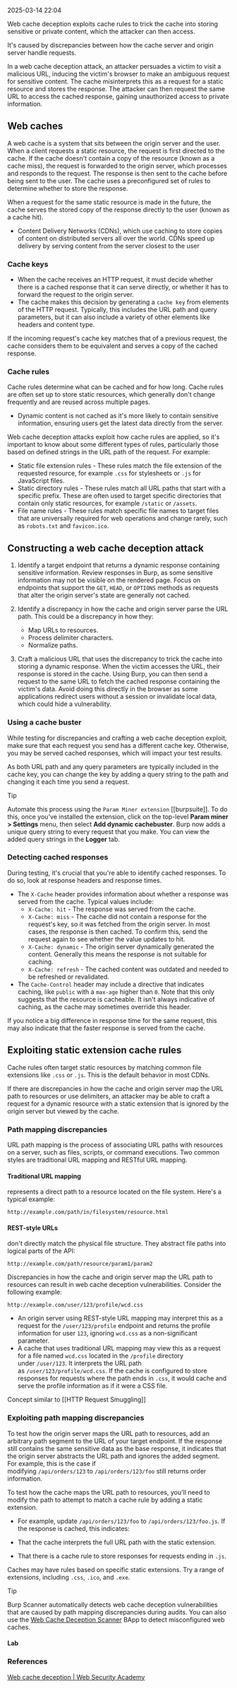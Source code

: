 
2025-03-14 22:04

Web cache deception exploits cache rules to trick the cache into storing sensitive or private content, which the attacker can then access.

It's caused by discrepancies between how the cache server and origin server handle requests.

In a web cache deception attack, an attacker persuades a victim to visit a malicious URL, inducing the victim's browser to make an ambiguous request for sensitive content. The cache misinterprets this as a request for a static resource and stores the response. The attacker can then request the same URL to access the cached response, gaining unauthorized access to private information.
## Web caches

A web cache is a system that sits between the origin server and the user. When a client requests a static resource, the request is first directed to the cache. If the cache doesn't contain a copy of the resource (known as a cache miss), the request is forwarded to the origin server, which processes and responds to the request. The response is then sent to the cache before being sent to the user. The cache uses a preconfigured set of rules to determine whether to store the response.

When a request for the same static resource is made in the future, the cache serves the stored copy of the response directly to the user (known as a cache hit).

- Content Delivery Networks (CDNs), which use caching to store copies of content on distributed servers all over the world. CDNs speed up delivery by serving content from the server closest to the user
### Cache keys

- When the cache receives an HTTP request, it must decide whether there is a cached response that it can serve directly, or whether it has to forward the request to the origin server.
- The cache makes this decision by generating a `cache key` from elements of the HTTP request. Typically, this includes the URL path and query parameters, but it can also include a variety of other elements like headers and content type.

If the incoming request's cache key matches that of a previous request, the cache considers them to be equivalent and serves a copy of the cached response.

### Cache rules

Cache rules determine what can be cached and for how long. Cache rules are often set up to store static resources, which generally don't change frequently and are reused across multiple pages.
- Dynamic content is not cached as it's more likely to contain sensitive information, ensuring users get the latest data directly from the server.

Web cache deception attacks exploit how cache rules are applied, so it's important to know about some different types of rules, particularly those based on defined strings in the URL path of the request. For example:

- Static file extension rules - These rules match the file extension of the requested resource, for example `.css` for stylesheets or `.js` for JavaScript files.
- Static directory rules - These rules match all URL paths that start with a specific prefix. These are often used to target specific directories that contain only static resources, for example `/static` or `/assets`.
- File name rules - These rules match specific file names to target files that are universally required for web operations and change rarely, such as `robots.txt` and `favicon.ico`.
## Constructing a web cache deception attack

1. Identify a target endpoint that returns a dynamic response containing sensitive information. Review responses in Burp, as some sensitive information may not be visible on the rendered page. Focus on endpoints that support the `GET`, `HEAD`, or `OPTIONS` methods as requests that alter the origin server's state are generally not cached.

2. Identify a discrepancy in how the cache and origin server parse the URL path. This could be a discrepancy in how they:
    - Map URLs to resources.
    - Process delimiter characters.
    - Normalize paths.

3. Craft a malicious URL that uses the discrepancy to trick the cache into storing a dynamic response. When the victim accesses the URL, their response is stored in the cache. Using Burp, you can then send a request to the same URL to fetch the cached response containing the victim's data. Avoid doing this directly in the browser as some applications redirect users without a session or invalidate local data, which could hide a vulnerability.
### Using a cache buster

While testing for discrepancies and crafting a web cache deception exploit, make sure that each request you send has a different cache key. Otherwise, you may be served cached responses, which will impact your test results.

As both URL path and any query parameters are typically included in the cache key, you can change the key by adding a query string to the path and changing it each time you send a request.

> [!tip]
> Automate this process using the `Param Miner extension` [[burpsuite]].  To do this, once you've installed the extension, click on the top-level **Param miner > Settings** menu, then select **Add dynamic cachebuster**. Burp now adds a unique query string to every request that you make. You can view the added query strings in the **Logger** tab.

### Detecting cached responses

During testing, it's crucial that you're able to identify cached responses. To do so, look at response headers and response times.

- The `X-Cache` header provides information about whether a response was served from the cache. Typical values include:
    - `X-Cache: hit` - The response was served from the cache.
    - `X-Cache: miss` - The cache did not contain a response for the request's key, so it was fetched from the origin server. In most cases, the response is then cached. To confirm this, send the request again to see whether the value updates to hit.
    - `X-Cache: dynamic` - The origin server dynamically generated the content. Generally this means the response is not suitable for caching.
    - `X-Cache: refresh` - The cached content was outdated and needed to be refreshed or revalidated.
- The `Cache-Control` header may include a directive that indicates caching, like `public` with a `max-age` higher than `0`. Note that this only suggests that the resource is cacheable. It isn't always indicative of caching, as the cache may sometimes override this header.

If you notice a big difference in response time for the same request, this may also indicate that the faster response is served from the cache.

## Exploiting static extension cache rules

Cache rules often target static resources by matching common file extensions like `.css` or `.js`. This is the default behavior in most CDNs.

If there are discrepancies in how the cache and origin server map the URL path to resources or use delimiters, an attacker may be able to craft a request for a dynamic resource with a static extension that is ignored by the origin server but viewed by the cache.
### Path mapping discrepancies

URL path mapping is the process of associating URL paths with resources on a server, such as files, scripts, or command executions. Two common styles are traditional URL mapping and RESTful URL mapping.
#### Traditional URL mapping 

represents a direct path to a resource located on the file system. Here's a typical example:

`http://example.com/path/in/filesystem/resource.html`

#### REST-style URLs

don't directly match the physical file structure. They abstract file paths into logical parts of the API:

`http://example.com/path/resource/param1/param2`

Discrepancies in how the cache and origin server map the URL path to resources can result in web cache deception vulnerabilities. Consider the following example:

`http://example.com/user/123/profile/wcd.css`

- An origin server using REST-style URL mapping may interpret this as a request for the `/user/123/profile` endpoint and returns the profile information for user `123`, ignoring `wcd.css` as a non-significant parameter.
- A cache that uses traditional URL mapping may view this as a request for a file named `wcd.css` located in the `/profile` directory under `/user/123`. It interprets the URL path as `/user/123/profile/wcd.css`. If the cache is configured to store responses for requests where the path ends in `.css`, it would cache and serve the profile information as if it were a CSS file.

Concept similar to [[HTTP Request Smuggling]]

### Exploiting path mapping discrepancies

To test how the origin server maps the URL path to resources, add an arbitrary path segment to the URL of your target endpoint. If the response still contains the same sensitive data as the base response, it indicates that the origin server abstracts the URL path and ignores the added segment. For example, this is the case if modifying `/api/orders/123` to `/api/orders/123/foo` still returns order information.

To test how the cache maps the URL path to resources, you'll need to modify the path to attempt to match a cache rule by adding a static extension. 
- For example, update `/api/orders/123/foo` to `/api/orders/123/foo.js`.
If the response is cached, this indicates:

- That the cache interprets the full URL path with the static extension.
- That there is a cache rule to store responses for requests ending in `.js`.

Caches may have rules based on specific static extensions. Try a range of extensions, including `.css`, `.ico`, and `.exe`.

> [!tip]
> 
> Burp Scanner automatically detects web cache deception vulnerabilities that are caused by path mapping discrepancies during audits. You can also use the [Web Cache Deception Scanner](https://portswigger.net/bappstore/7c1ca94a61474d9e897d307c858d52f0) BApp to detect misconfigured web caches.
#### Lab



### References
[Web cache deception | Web Security Academy](https://portswigger.net/web-security/web-cache-deception)